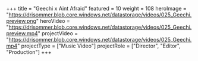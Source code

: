 +++
title = "Geechi x Aint Afraid"
featured = 10
weight = 108
heroImage = "https://drisommer.blob.core.windows.net/datastorage/videos/025_Geechi.preview.png"
heroVideo = "https://drisommer.blob.core.windows.net/datastorage/videos/025_Geechi.preview.mp4"
projectVideo = "https://drisommer.blob.core.windows.net/datastorage/videos/025_Geechi.mp4"
projectType = ["Music Video"]
projectRole = ["Director", "Editor", "Production"]
+++

